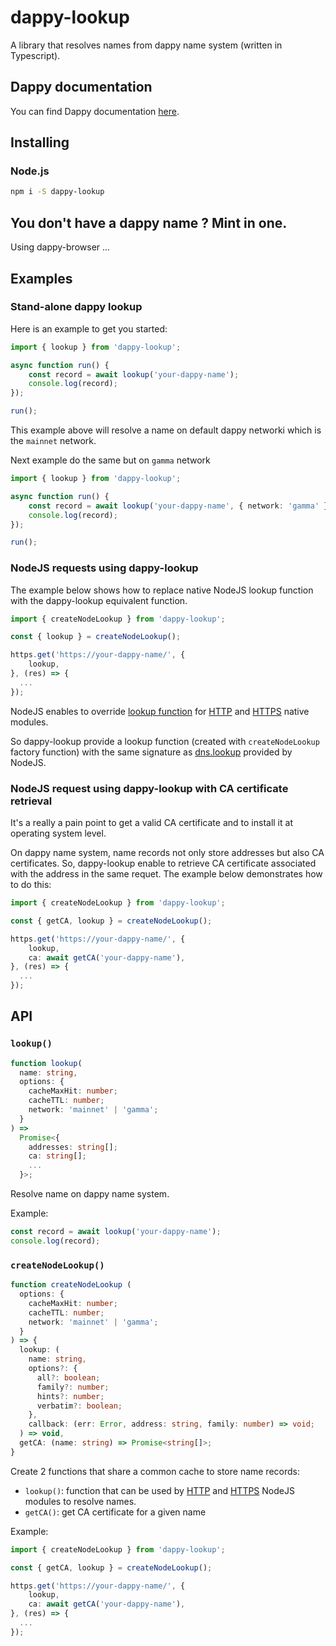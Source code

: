 # dappy-lookup

A library that resolves names from dappy name system (written in Typescript).

## Dappy documentation

You can find Dappy documentation [here](https://fabco.gitbook.io/dappy-spec/).

## Installing

### Node.js

```sh
npm i -S dappy-lookup
```

## You don't have a dappy name ? Mint in one.

Using dappy-browser ...

## Examples

### Stand-alone dappy lookup

Here is an example to get you started:

```typescript
import { lookup } from 'dappy-lookup';

async function run() {
    const record = await lookup('your-dappy-name'); 
    console.log(record);
});

run();
```

This example above will resolve a name on default dappy networki which is the `mainnet` network.

Next example do the same but on `gamma` network

```typescript
import { lookup } from 'dappy-lookup';

async function run() {
    const record = await lookup('your-dappy-name', { network: 'gamma' }); 
    console.log(record);
});

run();
```

### NodeJS requests using dappy-lookup

The example below shows how to replace native NodeJS lookup function with the dappy-lookup equivalent function.

```typescript
import { createNodeLookup } from 'dappy-lookup';

const { lookup } = createNodeLookup();

https.get('https://your-dappy-name/', {
    lookup,
}, (res) => {
  ...
});
```

NodeJS enables to override [lookup function](https://nodejs.org/api/http.html#httprequesturl-options-callback) for [HTTP](https://nodejs.org/api/http.html) and [HTTPS](https://nodejs.org/api/https.html) native modules. 

So dappy-lookup provide a lookup function (created with `createNodeLookup` factory function) with the same signature as [dns.lookup](https://nodejs.org/api/dns.html#dnslookuphostname-options-callback) provided by NodeJS.

### NodeJS request using dappy-lookup with CA certificate retrieval

It's a really a pain point to get a valid CA certificate and to install it at operating system level. 

On dappy name system, name records not only store addresses but also CA certificates.
So, dappy-lookup enable to retrieve CA certificate associated with the address in the same requet. The example below demonstrates how to do this:

```typescript
import { createNodeLookup } from 'dappy-lookup';

const { getCA, lookup } = createNodeLookup();

https.get('https://your-dappy-name/', {
    lookup,
    ca: await getCA('your-dappy-name'),
}, (res) => {
  ...
});
```

## API

### `lookup()`

```typescript
function lookup(
  name: string,
  options: {
    cacheMaxHit: number;
    cacheTTL: number;
    network: 'mainnet' | 'gamma';
  }
) =>
  Promise<{
    addresses: string[];
    ca: string[];
    ...
  }>;

```

Resolve name on dappy name system.

Example:

```typescript
const record = await lookup('your-dappy-name'); 
console.log(record);
```

### `createNodeLookup()`

```ts
function createNodeLookup (
  options: {
    cacheMaxHit: number;
    cacheTTL: number;
    network: 'mainnet' | 'gamma';
  }
) => { 
  lookup: (
    name: string,
    options?: {
      all?: boolean;
      family?: number;
      hints?: number;
      verbatim?: boolean;
    },
    callback: (err: Error, address: string, family: number) => void;
  ) => void,
  getCA: (name: string) => Promise<string[]>;
}
```

Create 2 functions that share a common cache to store name records:
- `lookup()`: function that can be used by [HTTP](https://nodejs.org/api/http.html) and [HTTPS](https://nodejs.org/api/https.html) NodeJS modules to resolve names.
- `getCA()`: get CA certificate for a given name

Example:

```ts
import { createNodeLookup } from 'dappy-lookup';

const { getCA, lookup } = createNodeLookup();

https.get('https://your-dappy-name/', {
    lookup,
    ca: await getCA('your-dappy-name'),
}, (res) => {
  ...
});
```
